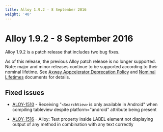 ```yaml
---
title: Alloy 1.9.2 - 8 September 2016
weight: '40'
---
```


# Alloy 1.9.2 - 8 September 2016

Alloy 1.9.2 is a patch release that includes two bug fixes.

As of this release, the previous Alloy patch release is no longer supported. Note: major and minor releases continue to be supported according to their nominal lifetime. See [Axway Appcelerator Deprecation Policy](/guide/AMPLIFY_Appcelerator_Services_Overview/Axway_Appcelerator_Deprecation_Policy/) and [Nominal Lifetimes](/guide/AMPLIFY_Appcelerator_Services_Overview/Axway_Appcelerator_Product_Lifecycle/#nominal-lifetimes) documents for details.

## Fixed issues

* [ALOY-1510](https://jira.appcelerator.org/browse/ALOY-1510) - Receiving "`<SearchView>` is only available in Android" when compiling tableview despite platform="android" attribute being present

* [ALOY-1516](https://jira.appcelerator.org/browse/ALOY-1516) - Alloy: Text property inside LABEL element not displaying output of any method in combination with any text correctly

